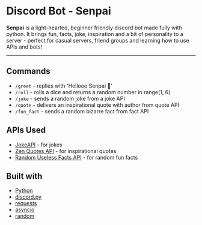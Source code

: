 # Discord Bot - Senpai
**Senpai** is a light-hearted, beginner friendly discord bot made fully with python.
It brings fun, facts, joke, inspiration and a bit of personality to a server - perfect for casual servers, friend groups and learning how to use APIs and bots!

---

## Commands
- `/greet` - replies with 'Hellooo Senpai 🤗'
- `/roll` - rolls a dice and returns a random number in range(1, 6)
- `/joke` - sends a random joke from a joke API
- `/quote` - delivers an inspirational quote with author from quote API
- `/fun_fact` - sends a random bizarre fact from fact API

## APIs Used 
- [JokeAPI](https://sv443.net/jokeapi/v2/ )  - for jokes 
- [Zen Quotes API](https://zenquotes.io/)   - for inspirational quotes
- [Random Useless Facts API](https://publicapi.dev/random-useless-facts-api)  - for random fun facts

## Built with
- [Python](https://www.python.org/)
- [discord.py](https://discordpy.readthedocs.io/en/stable/)
- [requests](https://requests.readthedocs.io/en/latest/)
- [asyncio](https://docs.python.org/3/library/asyncio.html)
- [random](https://docs.python.org/3/library/random.html)

